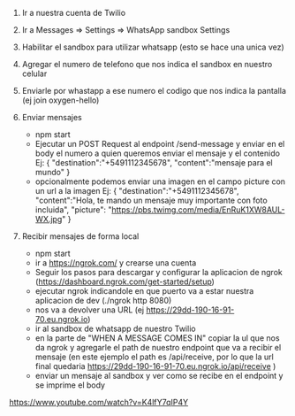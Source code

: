 1. Ir a nuestra cuenta de Twilio
2. Ir a Messages => Settings => WhatsApp sandbox Settings
3. Habilitar el sandbox para utilizar whatsapp (esto se hace una unica vez)
4. Agregar el numero de telefono que nos indica el sandbox en nuestro celular
5. Enviarle por whastapp a ese numero el codigo que nos indica la pantalla (ej join oxygen-hello)

6. Enviar mensajes

   - npm start
   - Ejecutar un POST Request al endpoint /send-message y enviar en el body el numero a quien queremos enviar el mensaje y el contenido
     Ej:
     {
     "destination":"+5491112345678",
     "content":"mensaje para el mundo"
     }
   - opcionalmente podemos enviar una imagen en el campo picture con un url a la imagen
     Ej:
     {
     "destination":"+5491112345678",
     "content":"Hola, te mando un mensaje muy importante con foto incluida",
     "picture": "https://pbs.twimg.com/media/EnRuK1XW8AUL-WX.jpg"
     }

7. Recibir mensajes de forma local

   - npm start
   - ir a https://ngrok.com/ y crearse una cuenta
   - Seguir los pasos para descargar y configurar la aplicacion de ngrok (https://dashboard.ngrok.com/get-started/setup)
   - ejecutar ngrok indicandole en que puerto va a estar nuestra aplicacion de dev (./ngrok http 8080)
   - nos va a devolver una URL (ej https://29dd-190-16-91-70.eu.ngrok.io)
   - ir al sandbox de whatsapp de nuestro Twilio
   - en la parte de "WHEN A MESSAGE COMES IN" copiar la ul que nos da ngrok y agregarle el path de nuestro endpoint que
     va a recibir el mensaje (en este ejemplo el path es /api/receive, por lo que la url final quedaria
     https://29dd-190-16-91-70.eu.ngrok.io/api/receive )
   - enviar un mensaje al sandbox y ver como se recibe en el endpoint y se imprime el body

https://www.youtube.com/watch?v=K4lfY7qIP4Y
